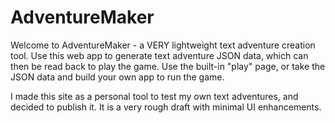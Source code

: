 # AdventureMaker
Welcome to AdventureMaker - a VERY lightweight text adventure creation tool. Use this web app to generate text adventure JSON data, which can then be read back to play the game. Use the built-in "play" page, or take the JSON data and build your own app to run the game.

I made this site as a personal tool to test my own text adventures, and decided to publish it. It is a very rough draft with minimal UI enhancements.
